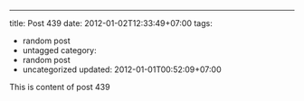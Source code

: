 ---
title: Post 439
date: 2012-01-02T12:33:49+07:00
tags:
  - random post
  - untagged
category:
  - random post
  - uncategorized
updated: 2012-01-01T00:52:09+07:00

This is content of post 439